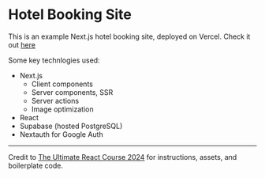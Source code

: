 # Hotel Booking Site

This is an example Next.js hotel booking site, deployed on Vercel.
Check it out [here](https://hotel-booking-site-orcin.vercel.app/)

Some key technlogies used:

- Next.js
  - Client components
  - Server components, SSR
  - Server actions
  - Image optimization
- React
- Supabase (hosted PostgreSQL)
- Nextauth for Google Auth

---

Credit to [The Ultimate React Course 2024](https://www.udemy.com/course/the-ultimate-react-course/) for instructions, assets, and boilerplate code.
